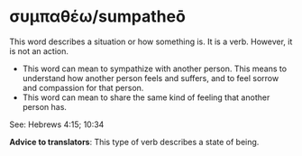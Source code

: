 # συμπαθέω/sumpatheō
This word describes a situation or how something is. It is a verb. However, it is not an action. 

* This word can mean to sympathize with another person. This means to understand how another person feels and suffers, and to feel sorrow and compassion for that person.
* This word can mean to share the same kind of feeling that another person has. 

See:  Hebrews 4:15; 10:34

**Advice to translators**: This type of verb describes a state of being.
